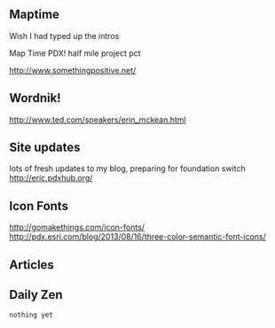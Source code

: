 ## Maptime

Wish I had typed up the intros

Map Time PDX!
half mile project pct

http://www.somethingpositive.net/

## Wordnik!

http://www.ted.com/speakers/erin_mckean.html

## Site updates

lots of fresh updates to my blog, preparing for foundation switch http://eric.pdxhub.org/

## Icon Fonts

http://gomakethings.com/icon-fonts/
http://pdx.esri.com/blog/2013/08/16/three-color-semantic-font-icons/

## Articles

## Daily Zen

    nothing yet
